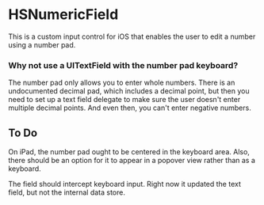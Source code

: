 # HSNumericField

This is a custom input control for iOS that enables the user to edit a number using a number pad.

### Why not use a UITextField with the number pad keyboard?

The number pad only allows you to enter whole numbers. There is an undocumented decimal pad, which includes a decimal point, but then you need to set up a text field delegate to make sure the user doesn't enter multiple decimal points. And even then, you can't enter negative numbers.

## To Do

On iPad, the number pad ought to be centered in the keyboard area. Also, there should be an option for it to appear in a popover view rather than as a keyboard.

The field should intercept keyboard input. Right now it updated the text field, but not the internal data store.
